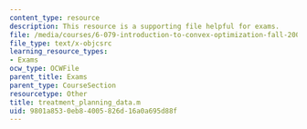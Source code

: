 ```yaml
---
content_type: resource
description: This resource is a supporting file helpful for exams.
file: /media/courses/6-079-introduction-to-convex-optimization-fall-2009/9801a8530eb84005826d16a0a695d88f_treatment_planning_data.m
file_type: text/x-objcsrc
learning_resource_types:
- Exams
ocw_type: OCWFile
parent_title: Exams
parent_type: CourseSection
resourcetype: Other
title: treatment_planning_data.m
uid: 9801a853-0eb8-4005-826d-16a0a695d88f
---
```

